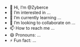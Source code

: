 - 👋 Hi, I’m @Zyberce
- 👀 I’m interested in ...
- 🌱 I’m currently learning ...
- 💞️ I’m looking to collaborate on ...
- 📫 How to reach me ...
- 😄 Pronouns: ...
- ⚡ Fun fact: ...

<!---
Zyberce/Zyberce is a ✨ special ✨ repository because its `README.md` (this file) appears on your GitHub profile.
You can click the Preview link to take a look at your changes.
--->
